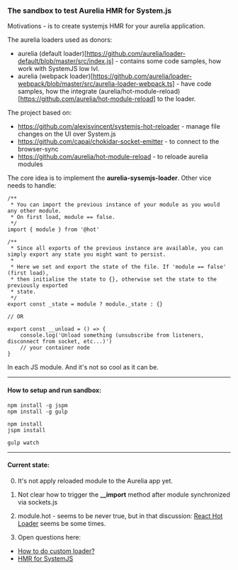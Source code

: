 ### The sandbox to test Aurelia HMR for System.js

Motivations - is to create systemjs HMR for your aurelia application.

The aurelia loaders used as donors: 
-  aurelia (default loader)[https://github.com/aurelia/loader-default/blob/master/src/index.js] - contains some code samples, how work with SystemJS low lvl.
-  aurelia (webpack loader)[https://github.com/aurelia/loader-webpack/blob/master/src/aurelia-loader-webpack.ts] - have code samples, how the integrate (aurelia/hot-module-reload)[https://github.com/aurelia/hot-module-reload] to the loader.

The project based on:
- https://github.com/alexisvincent/systemjs-hot-reloader - manage file changes on the UI over System.js
- https://github.com/capaj/chokidar-socket-emitter - to connect to the browser-sync
- https://github.com/aurelia/hot-module-reload - to reloade aurelia modules

The core idea is to implement the **aurelia-sysemjs-loader**. Other vice needs to handle: 

```
/**
 * You can import the previous instance of your module as you would any other module.
 * On first load, module == false.
 */
import { module } from '@hot'

/**
 * Since all exports of the previous instance are available, you can simply export any state you might want to persist.
 *
 * Here we set and export the state of the file. If 'module == false' (first load),
 * then initialise the state to {}, otherwise set the state to the previously exported
 * state.
 */
export const _state = module ? module._state : {}

// OR

export const __unload = () => {
    console.log('Unload something (unsubscribe from listeners, disconnect from socket, etc...)')
    // your container node
}
```

In each JS module. And it's not so cool as it can be.

-----

#### How to setup and run sandbox:

```
npm install -g jspm
npm install -g gulp

npm install
jspm install

gulp watch
```

-----

#### Current state: 

0. It's not apply reloaded module to the Aurelia app yet.

1. Not clear how to trigger the **__import** method after module synchronized via sockets.js

2. module.hot - seems to be never true, but in that discussion: [React Hot Loader](https://github.com/alexisvincent/systemjs-hot-reloader/issues/140) seems be some times.

3. Open questions here:
  - [How to do custom loader?](https://github.com/alexisvincent/systemjs-hot-reloader/issues/143)
  - [HMR for SystemJS](https://github.com/aurelia/hot-module-reload/issues/10)

